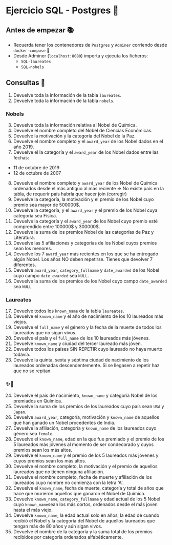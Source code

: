 # Ejercicio SQL - Postgres 🐘

## Antes de empezar 📚

- Recuerda tener los contenedores de `Postgres` y `Adminer` corriendo desde `docker-compose` 🐳
- Desde Adminer (`localhost:8080`) importa y ejecuta los ficheros:
  - `SQL-laureates`
  - `SQL-nobels`

## Consultas 📝

1. Devuelve toda la información de la tabla `laureates`.
2. Devuelve toda la información de la tabla `nobels`.

### Nobels

3. Devuelve toda la información relativa al Nobel de Química.
4. Devuelve el nombre completo del Nobel de Ciencias Económicas.
5. Devuelve la motivación y la categoría del Nobel de la Paz.
6. Devuelve el nombre completo y el `award_year` de los Nobel dados en el año 2019.
7. Devuelve el la categoría y el `award_year` de los Nobel dados entre las fechas:

- 11 de octubre de 2019
- 12 de octubre de 2007

8. Devuelve el nombre completo y `award_year` de los Nobel de Química ordenados desde el más antiguo al más reciente => No existe país en la tabla, de requerir país habría que hacer join (corregir)
9. Devuelve la categoría, la motivación y el premio de los Nobel cuyo premio sea mayor de 500000$.
10. Devuelve la categoría, y el `award_year` y el premio de los Nobel cuya categoría sea Física.
11. Devuelve la categoría y el `award_year` de los Nobel cuyo premio esté comprendido entre 100000$ y 300000$.
12. Devuelve la suma de los premios Nobel de las categorías de Paz y Literatura.
13. Devuelve las 5 afiliaciones y categorías de los Nobel cuyos premios sean los menores.
14. Devuelve los 7 `award_year` más recientes en los que se ha entregado algún Nobel. Los años NO deben repetirse. Tienes que devolver 7 diferentes.
15. Devuelve `award_year`, `category_fullname` y `date_awarded` de los Nobel cuyo campo `date_awarded` sea `NULL`.
16. Devuelve la suma de los premios de los Nobel cuyo campo `date_awarded` sea `NULL`

### Laureates

17. Devuelve todos los `known_name` de la tabla `laureates`.
18. Devuelve el `known_name` y el año de nacimiento de los 10 laureados más viejos.
19. Devuelve el `full_name` y el género y la fecha de la muerte de todos los laureados que no sigan vivos.
20. Devuelve el país y el `full_name` de los 10 laureados más jóvenes.
21. Devuelve `known_name` y ciudad del tercer laureado más jóven.
22. Devuelve todos los países SIN REPETIR cuyo laureado no haya muerto todavía.
23. Devuelve la quinta, sexta y séptima ciudad de nacimiento de los laureados ordenadas descendentemente. Si se llegasen a repetir haz que no se repitan.

### ✨🎉

24. Devuelve el país de nacimiento, `known_name` y categoría Nobel de los premiados en Química.
25. Devuelve la suma de los premios de los laureados cuyo país sean `USA` y `Japan`.
26. Devuelve `award_year`, categoría, motivación y `known_name` de aquellos que han ganado un Nobel procedentes de India.
27. Devuelve la afiliación, categoría y `known_name` de los laureados cuyo género sea `female`.
28. Devuelve el `known_name`, edad en la que fue premiado y el premio de los 5 laureados más jóvenes al momento de ser condecorado y cuyos premios sean los más altos.
29. Devuelve el `known_name` y el premio de los 5 laureados más jóvenes y cuyos premios sean los más altos.
30. Devuelve el nombre completo, la motivación y el premio de aquellos laureados que no tienen ninguna afiliación.
31. Devuelve el nombre completo, fecha de muerte y afiliación de los laureados cuyo nombre no comienza con la letra 'A'.
32. Devuelve el `known_name`, fecha de muerte, categoría y total de años que hace que murieron aquellos que ganaron el Nobel de Química.
33. Devuelve `known_name`, `category_fullname` y edad actual de los 5 Nobel cuyo `known_name`sean los más cortos, ordenados desde el más joven hasta el más viejo.
34. Devuelve `known_name`, la edad actual solo en años, la edad de cuando recibió el Nobel y la categoría del Nobel de aquellos laureados que tengan más de 80 años y aún sigan vivos.
35. Devuelve el nombre de la categoría y la suma total de los premios recibidos por categoría ordenados alfabéticamente.
